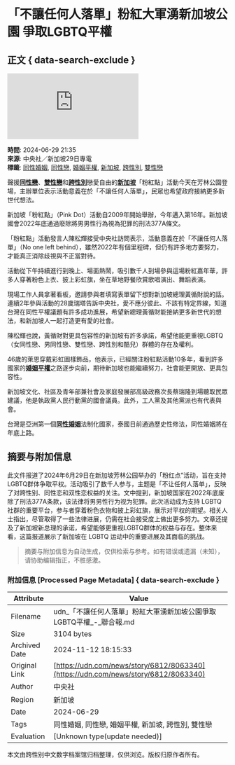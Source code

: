 # 「不讓任何人落單」粉紅大軍湧新加坡公園 爭取LGBTQ平權

## 正文 { data-search-exclude }


![聲援同性戀、雙性戀和跨性別戀愛自由的新加坡「粉紅點」活動在芳林公園登場。 中央社](https://pgw.udn.com.tw/gw/photo.php?u=https://uc.udn.com.tw/photo/2024/06/29/98/29910969.jpg&x=0&y=0&sw=0&sh=0&sl=W&fw=800&exp=3600&w=930)

**時間**: 2024-06-29 21:35  
**來源**: 中央社／新加坡29日專電  
**標籤**: [同性婚姻](https://udn.com/search/tagging/2/同性婚姻), [同性戀](https://udn.com/search/tagging/2/同性戀), [婚姻平權](https://udn.com/search/tagging/2/婚姻平權), [新加坡](https://udn.com/search/tagging/2/新加坡), [跨性別](https://udn.com/search/tagging/2/跨性別), [雙性戀](https://udn.com/search/tagging/2/雙性戀)

聲援[**同性戀**](https://udn.com/search/tagging/2/同性戀)、[**雙性戀**](https://udn.com/search/tagging/2/雙性戀)和[**跨性別**](https://udn.com/search/tagging/2/跨性別)戀愛自由的[**新加坡**](https://udn.com/search/tagging/2/新加坡)「粉紅點」活動今天在芳林公園登場，主辦單位表示活動意義在於「不讓任何人落單」，民眾也希望政府接納更多新世代想法。

新加坡「粉紅點」（Pink Dot）活動自2009年開始舉辦，今年邁入第16年。新加坡國會2022年底通過廢除將男男性行為視為犯罪的刑法377A條文。

「粉紅點」活動發言人陳松輝接受中央社訪問表示，活動意義在於「不讓任何人落單」（No one left behind），雖然2022年有個里程碑，但仍有許多地方要努力，才能真正消除歧視與不正當對待。

活動從下午持續進行到晚上、場面熱鬧，吸引數千人到場參與這場粉紅嘉年華，許多人穿著粉色上衣、披上彩虹旗，坐在草地野餐欣賞歌唱演出、舞蹈表演。

現場工作人員拿著看板，邀請參與者填寫表單留下想對新加坡總理黃循財說的話。連續2年參與活動的28歲瑞塔告訴中央社，愛不應分彼此、不該有特定界線，知道台灣在同性平權議題有許多成功進展，希望新總理黃循財能接納更多新世代的想法，和新加坡人一起打造更有愛的社會。

陳松輝也說，黃循財對更具包容性的新加坡有許多承諾，希望他能更重視LGBTQ（女同性戀、男同性戀、雙性戀、跨性別和酷兒）群體的存在及權利。

46歲的萊恩穿戴彩虹圖樣飾品，他表示，已經關注粉紅點活動10多年，看到許多國家的[**婚姻平權**](https://udn.com/search/tagging/2/婚姻平權)之路逐步向前，期待新加坡也能繼續努力，社會能更開放、更具包容性。

新加坡文化、社區及青年部兼社會及家庭發展部高級政務次長蔡瑞隆到場聽取民眾建議，他是執政黨人民行動黨的國會議員。此外，工人黨及其他黨派也有代表與會。

台灣是亞洲第一個[**同性婚姻**](https://udn.com/search/tagging/2/同性婚姻)法制化國家，泰國日前通過歷史性修法，同性婚姻將在年底上路。

## 摘要与附加信息

<!-- tcd_abstract -->
此文件报道了2024年6月29日在新加坡芳林公园举办的「粉红点”活动，旨在支持LGBTQ群体争取平权。活动吸引了数千人参与，主题是「不让任何人落单」，反映了对跨性别、同性恋和双性恋权益的关注。文中提到，新加坡国家在2022年底废除了刑法377A条款，该法律将男男性行为视为犯罪。此次活动成为支持 LGBTQ 社群的重要平台，参与者穿着粉色衣物和披上彩虹旗，展示对平权的期望。相关人士指出，尽管取得了一些法律进展，仍需在社会接受度上做出更多努力。文章还提及了新加坡新总理的承诺，希望能够更重视LGBTQ群体的权益与存在。整体来看，这篇报道展示了新加坡在 LGBTQ 运动中的重要进展及其面临的挑战。
<!-- tcd_abstract_end -->

> 摘要与附加信息为自动生成，仅供检索与参考。如有错误或遗漏（未知），请协助编辑指正，不胜感激。

### 附加信息 [Processed Page Metadata] { data-search-exclude }

| Attribute       | Value                                  |
|-----------------|----------------------------------------|
| Filename        | udn_「不讓任何人落單」粉紅大軍湧新加坡公園爭取LGBTQ平權_-_聯合報.md                             |
| Size            | 3104 bytes                           |
| Archived Date   | 2024-11-12 18:15:33                             |
| Original Link   | [https://udn.com/news/story/6812/8063340](https://udn.com/news/story/6812/8063340)                       |
| Author          | 中央社                               |
| Region          | 新加坡                               |
| Date            | 2024-06-29                                 |
| Tags            | 同性婚姻, 同性戀, 婚姻平權, 新加坡, 跨性別, 雙性戀                                 |
| Evaluation            | [Unknown type(update needed)]                                 |
<!-- tcd_table_end -->

本文由跨性别中文数字档案馆归档整理，仅供浏览。版权归原作者所有。
